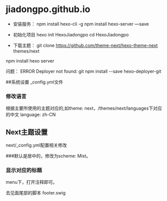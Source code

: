 # jiadongpo.github.io

* 安装服务：
npm install hexo-cli -g
npm install hexo-server —save 

* 初始化项目
hexo init HexoJiadongpo
cd HexoJiadongpo

* 下载主题：
git clone https://github.com/theme-next/hexo-theme-next themes/next

npm install
hexo server



问题：
ERROR Deployer not found: git
npm install --save hexo-deployer-git


##系统设置 _config.yml文件

### 修改语言
根据主要所使用的主题对应的,如theme: next，/themes/next/languages下对应的中文
language: zh-CN


## Next主题设置
next/_config.yml配置相关修改

###默认是居中的，修改为scheme: Mist。

### 显示对应的标题
menu下，打开注释即可。

去见面尾部的脚本
footer.swig





